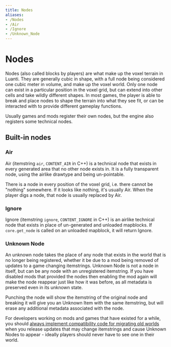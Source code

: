 ```yaml
---
title: Nodes
aliases:
- /Nodes
- /Air
- /Ignore
- /Unknown_Node
---
```


# Nodes
Nodes (also called blocks by players) are what make up the voxel terrain in Luanti. They are generally cubic in shape, with a full node being considered one cubic meter in volume, and make up the voxel world. Only one node can exist in a particular position in the voxel grid, but can extend into other cells and take wildly different shapes. In most games, the player is able to break and place nodes to shape the terrain into what they see fit, or can be interacted with to provide different gameplay functions.

Usually games and mods register their own nodes, but the engine also registers some technical nodes.

## Built-in nodes

### Air
Air (itemstring `air`, `CONTENT_AIR` in C++) is a technical node that exists in every generated area that no other node exists in. It is a fully transparent node, using the airlike drawtype and being un-pointable.

There is a node in every position of the voxel grid, i.e. there cannot be "nothing" somewhere. If it looks like nothing, it's usually Air. When the player digs a node, that node is usually replaced by Air.

### Ignore
Ignore (itemstring `ignore`, `CONTENT_IGNORE` in C++) is an airlike technical node that exists in place of un-generated and unloaded mapblocks. If `core.get_node` is called on an unloaded mapblock, it will return Ignore.

### Unknown Node
An unknown node takes the place of any node that exists in the world that is no longer being registered, whether it be due to a mod being removed of updates to a game changing itemstrings. Unknown Node is not a node in itself, but can be any node with an unregistered itemstring. If you have disabled mods that provided the nodes then enabling the mod again will make the node reappear just like how it was before, as all metadata is preserved even in its unknown state.

Punching the node will show the itemstring of the original node and breaking it will give you an Unknown Item with the same itemstring, but will erase any additional metadata associated with the node.

For developers working on mods and games that have existed for a while, you should [always implement compatibility code for migrating old worlds](/keeping-world-compatibility/) when you release updates that may change itemstrings and cause Unknown Nodes to appear - ideally players should never have to see one in their world.
